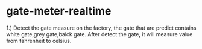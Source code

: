 # gate-meter-realtime
   1.) Detect the gate measure on the factory, the gate that are predict contains white gate,grey gate,balck gate. After detect the gate, it will measure value from fahrenheit to celsius. 
